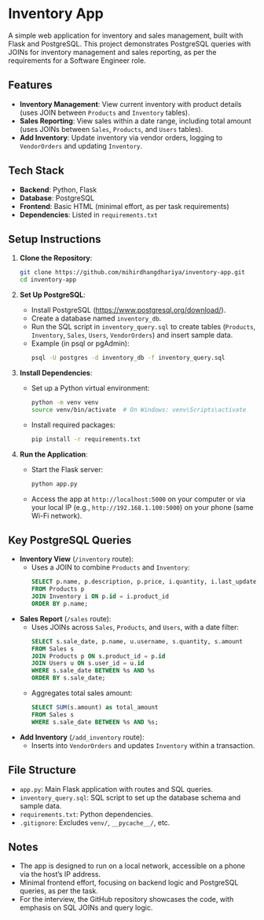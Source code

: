 # Inventory App

A simple web application for inventory and sales management, built with Flask and PostgreSQL. This project demonstrates PostgreSQL queries with JOINs for inventory management and sales reporting, as per the requirements for a Software Engineer role.

## Features
- **Inventory Management**: View current inventory with product details (uses JOIN between `Products` and `Inventory` tables).
- **Sales Reporting**: View sales within a date range, including total amount (uses JOINs between `Sales`, `Products`, and `Users` tables).
- **Add Inventory**: Update inventory via vendor orders, logging to `VendorOrders` and updating `Inventory`.

## Tech Stack
- **Backend**: Python, Flask
- **Database**: PostgreSQL
- **Frontend**: Basic HTML (minimal effort, as per task requirements)
- **Dependencies**: Listed in `requirements.txt`

## Setup Instructions
1. **Clone the Repository**:
   ```bash
   git clone https://github.com/mihirdhangdhariya/inventory-app.git
   cd inventory-app
   ```

2. **Set Up PostgreSQL**:
   - Install PostgreSQL (https://www.postgresql.org/download/).
   - Create a database named `inventory_db`.
   - Run the SQL script in `inventory_query.sql` to create tables (`Products`, `Inventory`, `Sales`, `Users`, `VendorOrders`) and insert sample data.
   - Example (in psql or pgAdmin):
     ```bash
     psql -U postgres -d inventory_db -f inventory_query.sql
     ```

3. **Install Dependencies**:
   - Set up a Python virtual environment:
     ```bash
     python -m venv venv
     source venv/bin/activate  # On Windows: venv\Scripts\activate
     ```
   - Install required packages:
     ```bash
     pip install -r requirements.txt
     ```

4. **Run the Application**:
   - Start the Flask server:
     ```bash
     python app.py
     ```
   - Access the app at `http://localhost:5000` on your computer or via your local IP (e.g., `http://192.168.1.100:5000`) on your phone (same Wi-Fi network).

## Key PostgreSQL Queries
- **Inventory View** (`/inventory` route):
  - Uses a JOIN to combine `Products` and `Inventory`:
    ```sql
    SELECT p.name, p.description, p.price, i.quantity, i.last_updated
    FROM Products p
    JOIN Inventory i ON p.id = i.product_id
    ORDER BY p.name;
    ```
- **Sales Report** (`/sales` route):
  - Uses JOINs across `Sales`, `Products`, and `Users`, with a date filter:
    ```sql
    SELECT s.sale_date, p.name, u.username, s.quantity, s.amount
    FROM Sales s
    JOIN Products p ON s.product_id = p.id
    JOIN Users u ON s.user_id = u.id
    WHERE s.sale_date BETWEEN %s AND %s
    ORDER BY s.sale_date;
    ```
  - Aggregates total sales amount:
    ```sql
    SELECT SUM(s.amount) as total_amount
    FROM Sales s
    WHERE s.sale_date BETWEEN %s AND %s;
    ```
- **Add Inventory** (`/add_inventory` route):
  - Inserts into `VendorOrders` and updates `Inventory` within a transaction.

## File Structure
- `app.py`: Main Flask application with routes and SQL queries.
- `inventory_query.sql`: SQL script to set up the database schema and sample data.
- `requirements.txt`: Python dependencies.
- `.gitignore`: Excludes `venv/`, `__pycache__/`, etc.

## Notes
- The app is designed to run on a local network, accessible on a phone via the host’s IP address.
- Minimal frontend effort, focusing on backend logic and PostgreSQL queries, as per the task.
- For the interview, the GitHub repository showcases the code, with emphasis on SQL JOINs and query logic.